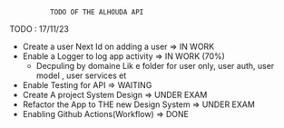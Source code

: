               TODO OF THE ALHOUDA API  


TODO  : 17/11/23

 - Create a user Next Id on adding a user    => IN WORK 
 - Enable a Logger to log app activity       => IN WORK (70%)
    -  Decpuling by domaine Lik e folder for user only, user auth, user model , user services et
 - Enable Testing for API                    => WAITING 
 - Create A project System Design            => UNDER EXAM 
 - Refactor the App to THE new Design System => UNDER EXAM 
 - Enabling Github Actions(Workflow)         => DONE 

